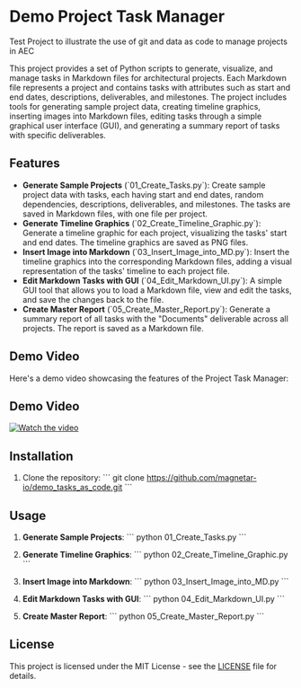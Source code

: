 # Demo Project Task Manager

Test Project to illustrate the use of git and data as code to manage projects in AEC

This project provides a set of Python scripts to generate, visualize, and manage tasks in Markdown files for architectural projects. Each Markdown file represents a project and contains tasks with attributes such as start and end dates, descriptions, deliverables, and milestones. The project includes tools for generating sample project data, creating timeline graphics, inserting images into Markdown files, editing tasks through a simple graphical user interface (GUI), and generating a summary report of tasks with specific deliverables.

## Features

- **Generate Sample Projects** (\`01_Create_Tasks.py\`): Create sample project data with tasks, each having start and end dates, random dependencies, descriptions, deliverables, and milestones. The tasks are saved in Markdown files, with one file per project.
- **Generate Timeline Graphics** (\`02_Create_Timeline_Graphic.py\`): Generate a timeline graphic for each project, visualizing the tasks' start and end dates. The timeline graphics are saved as PNG files.
- **Insert Image into Markdown** (\`03_Insert_Image_into_MD.py\`): Insert the timeline graphics into the corresponding Markdown files, adding a visual representation of the tasks' timeline to each project file.
- **Edit Markdown Tasks with GUI** (\`04_Edit_Markdown_UI.py\`): A simple GUI tool that allows you to load a Markdown file, view and edit the tasks, and save the changes back to the file.
- **Create Master Report** (\`05_Create_Master_Report.py\`): Generate a summary report of all tasks with the "Documents" deliverable across all projects. The report is saved as a Markdown file.

## Demo Video

Here's a demo video showcasing the features of the Project Task Manager:

## Demo Video

[![Watch the video](https://i9.ytimg.com/vi/ugis3wjxtxE/mq2.jpg?sqp=CKDd6K4G-oaymwEmCMACELQB8quKqQMa8AEB-AHUBoAC4AOKAgwIABABGHIgNihEMA8%3D&rs=AOn4CLB0lyihDZvtFzHeqxqXooVHOXP0cg&retry=4)](https://youtu.be/ugis3wjxtxE)


## Installation

1. Clone the repository:
   \`\`\`
   git clone https://github.com/magnetar-io/demo_tasks_as_code.git
   \`\`\`

## Usage

1. **Generate Sample Projects**:
   \`\`\`
   python 01_Create_Tasks.py
   \`\`\`

2. **Generate Timeline Graphics**:
   \`\`\`
   python 02_Create_Timeline_Graphic.py
   \`\`\`

3. **Insert Image into Markdown**:
   \`\`\`
   python 03_Insert_Image_into_MD.py
   \`\`\`

4. **Edit Markdown Tasks with GUI**:
   \`\`\`
   python 04_Edit_Markdown_UI.py
   \`\`\`

5. **Create Master Report**:
   \`\`\`
   python 05_Create_Master_Report.py
   \`\`\`

## License

This project is licensed under the MIT License - see the [LICENSE](LICENSE) file for details.
